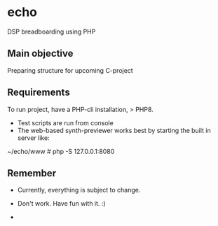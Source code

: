# echo
DSP breadboarding using PHP

## Main objective
Preparing structure for upcoming C-project

## Requirements
To run project, have a PHP-cli installation, > PHP8.

* Test scripts are run from console
* The web-based synth-previewer works best by starting the built in server like:

 ~/echo/www # php -S 127.0.0.1:8080

## Remember
* Currently, everything is subject to change.
* Don't work. Have fun with it. :)

* 
